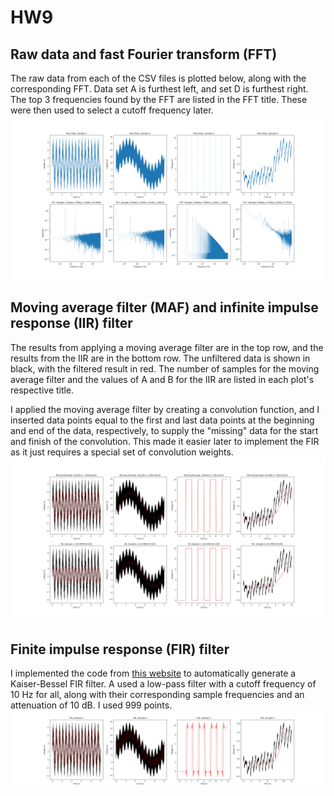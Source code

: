 # HW9
## Raw data and fast Fourier transform (FFT)
The raw data from each of the CSV files is plotted below, along with the corresponding FFT. Data set A is furthest left, and set D is furthest right. The top 3 frequencies found by the FFT are listed in the FFT title. These were then used to select a cutoff frequency later. 
![FIR plots](Images/raw_FFT_plots.png)
## Moving average filter (MAF) and infinite impulse response (IIR) filter
The results from applying a moving average filter are in the top row, and the results from the IIR are in the bottom row. The unfiltered data is shown in black, with the filtered result in red. The number of samples for the moving average filter and the values of A and B for the IIR are listed in each plot's respective title.

I applied the moving average filter by creating a convolution function, and I inserted data points equal to the first and last data points at the beginning and end of the data, respectively, to supply the "missing" data for the start and finish of the convolution. This made it easier later to implement the FIR as it just requires a special set of convolution weights.
![MA and IIR plots](Images/MA_IIR_plots.png)
## Finite impulse response (FIR) filter
I implemented the code from [this website](https://www.arc.id.au/FilterDesign.html) to automatically generate a Kaiser-Bessel FIR filter. A used a low-pass filter with a cutoff frequency of 10 Hz for all, along with their corresponding sample frequencies and an attenuation of 10 dB. I used 999 points.  
![FIR plots](Images/FIR_plots.png)